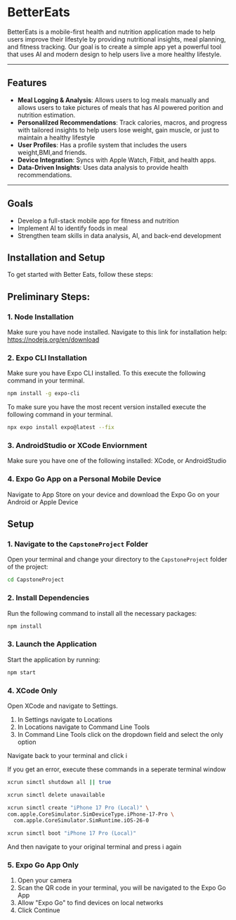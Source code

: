 # BetterEats

BetterEats is a mobile-first health and nutrition application made to help users improve their lifestyle by providing nutritional insights, meal planning, and fitness tracking. Our goal is to create a simple app yet a powerful tool that uses AI and modern design to help users live a more healthy lifestyle.

---

## Features

- **Meal Logging & Analysis**: Allows users to log meals manually and allows users to take pictures of meals that has AI powered porition and nutrition estimation. 
- **Personalilzed Recommendations**: Track calories, macros, and progress with tailored insights to help users lose weight, gain muscle, or just to maintain a healthy lifestyle
- **User Profiles**: Has a profile system that includes the users weight,BMI,and friends. 
- **Device Integration**: Syncs with Apple Watch, Fitbit, and health apps.
- **Data-Driven Insights**: Uses data analysis to provide health recommendations. 

---

## Goals 

- Develop a full-stack mobile app for fitness and nutrition
- Implement AI to identify foods in meal
- Strengthen team skills in data analysis, AI, and back-end development

## Installation and Setup

To get started with Better Eats, follow these steps:

## Preliminary Steps: 

### 1. Node Installation

Make sure you have node installed. Navigate to this link for installation help: https://nodejs.org/en/download

### 2. Expo CLI Installation

Make sure you have Expo CLI installed. To this execute the following command in your terminal.

```bash
npm install -g expo-cli
```
To make sure you have the most recent version installed execute the following command in your terminal.

```bash
npx expo install expo@latest --fix
```


### 3. AndroidStudio or XCode Enviornment

Make sure you have one of the following installed: XCode, or AndroidStudio

### 4. Expo Go App on a Personal Mobile Device

Navigate to App Store on your device and download the Expo Go on your Android or Apple Device

## Setup

### 1. Navigate to the `CapstoneProject` Folder

Open your terminal and change your directory to the `CapstoneProject` folder of the project:

```bash
cd CapstoneProject
```

### 2. Install Dependencies

Run the following command to install all the necessary packages:

```bash
npm install
```

### 3. Launch the Application

Start the application by running:

```bash
npm start
```

### 4. XCode Only

Open XCode and navigate to Settings. 
1. In Settings navigate to Locations
2. In Locations navigate to Command Line Tools
3. In Command Line Tools click on the dropdown field and select the only option

Navigate back to your terminal and click i

If you get an error, execute these commands in a seperate terminal window

```bash
xcrun simctl shutdown all || true
```

```bash
xcrun simctl delete unavailable
```

```bash
xcrun simctl create "iPhone 17 Pro (Local)" \
com.apple.CoreSimulator.SimDeviceType.iPhone-17-Pro \
  com.apple.CoreSimulator.SimRuntime.iOS-26-0
```

```bash
xcrun simctl boot "iPhone 17 Pro (Local)"
```

And then navigate to your original terminal and press i again

### 5. Expo Go App Only

1. Open your camera
2. Scan the QR code in your terminal, you will be navigated to the Expo Go App
3. Allow "Expo Go" to find devices on local networks
4. Click Continue




